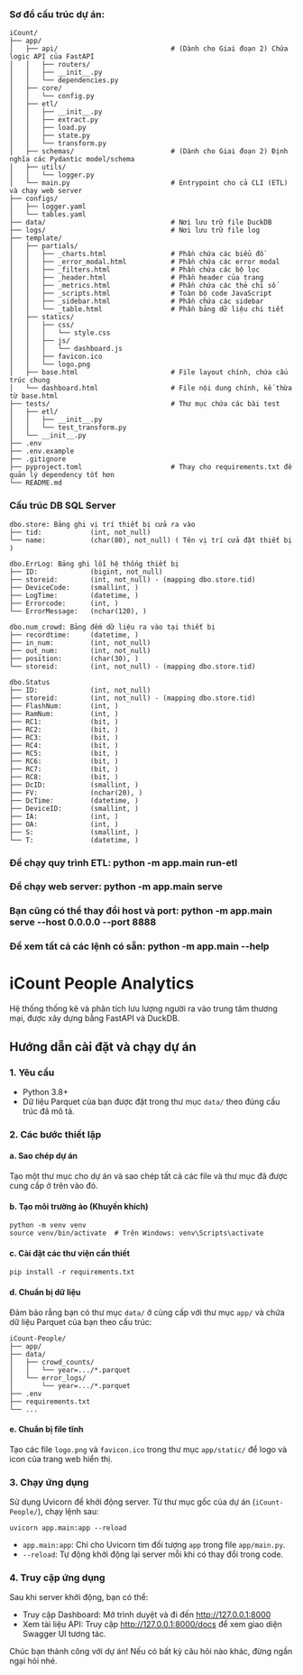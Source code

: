 ### Sơ đồ cấu trúc dự án:
```
iCount/
├── app/
│   ├── api/                            # (Dành cho Giai đoạn 2) Chứa logic API của FastAPI
│   │   ├── routers/
│   │   ├── __init__.py
│   │   └── dependencies.py
│   ├── core/
│   │   └── config.py
│   ├── etl/
│   │   ├── __init__.py
│   │   ├── extract.py
│   │   ├── load.py
│   │   ├── state.py
│   │   └── transform.py
│   ├── schemas/                        # (Dành cho Giai đoạn 2) Định nghĩa các Pydantic model/schema
│   ├── utils/
│   │   └── logger.py
│   └── main.py                         # Entrypoint cho cả CLI (ETL) và chạy web server
├── configs/
│   ├── logger.yaml
│   └── tables.yaml
├── data/                               # Nơi lưu trữ file DuckDB
├── logs/                               # Nơi lưu trữ file log
├── template/
│   ├── partials/
│   │   ├── _charts.html                # Phần chứa các biểu đồ
│   │   ├── _error_modal.html           # Phần chứa các error modal
│   │   ├── _filters.html               # Phần chứa các bộ lọc
│   │   ├── _header.html                # Phần header của trang
│   │   ├── _metrics.html               # Phần chứa các thẻ chỉ số
│   │   ├── _scripts.html               # Toàn bộ code JavaScript
│   │   ├── _sidebar.html               # Phần chứa các sidebar
│   │   └── _table.html                 # Phần bảng dữ liệu chi tiết
│   ├── statics/
│   │   ├── css/
│   │   │   └── style.css
│   │   ├── js/
│   │   │   └── dashboard.js
│   │   ├── favicon.ico
│   │   └── logo.png
│   ├── base.html                       # File layout chính, chứa cấu trúc chung
│   └── dashboard.html                  # File nội dung chính, kế thừa từ base.html
├── tests/                              # Thư mục chứa các bài test
│   ├── etl/
│   │   ├── __init__.py
│   │   └── test_transform.py
│   └── __init__.py
├── .env
├── .env.example
├── .gitignore
├── pyproject.toml                      # Thay cho requirements.txt để quản lý dependency tốt hơn
└── README.md
```

### Cấu trúc DB SQL Server
```
dbo.store: Bảng ghi vị trí thiết bị cửa ra vào
├── tid:            (int, not_null)
└── name:           (char(80), not_null) ( Tên vị trí cửa đặt thiết bị )

dbo.ErrLog: Bảng ghi lỗi hệ thống thiết bị
├── ID:             (bigint, not_null)
├── storeid:        (int, not_null) - (mapping dbo.store.tid)
├── DeviceCode:     (smallint, )
├── LogTime:        (datetime, )
├── Errorcode:      (int, )
└── ErrorMessage:   (nchar(120), )

dbo.num_crowd: Bảng đếm dữ liệu ra vào tại thiết bị 
├── recordtime:     (datetime, )
├── in_num:         (int, not_null)
├── out_num:        (int, not_null)
├── position:       (char(30), )
└── storeid:        (int, not_null) - (mapping dbo.store.tid)

dbo.Status
├── ID:             (int, not_null)
├── storeid:        (int, not_null) - (mapping dbo.store.tid)
├── FlashNum:       (int, )
├── RamNum:         (int, )
├── RC1:            (bit, )
├── RC2:            (bit, )
├── RC3:            (bit, )
├── RC4:            (bit, )
├── RC5:            (bit, )
├── RC6:            (bit, )
├── RC7:            (bit, )
├── RC8:            (bit, )
├── DcID:           (smallint, )
├── FV:             (nchar(20), )
├── DcTime:         (datetime, )
├── DeviceID:       (smallint, )
├── IA:             (int, )
├── OA:             (int, )
├── S:              (smallint, )
└── T:              (datetime, )
```

### Để chạy quy trình ETL: python -m app.main run-etl
### Để chạy web server: python -m app.main serve
### Bạn cũng có thể thay đổi host và port: python -m app.main serve --host 0.0.0.0 --port 8888
### Để xem tất cả các lệnh có sẵn: python -m app.main --help






# iCount People Analytics
Hệ thống thống kê và phân tích lưu lượng người ra vào trung tâm thương mại, được xây dựng bằng FastAPI và DuckDB.

## Hướng dẫn cài đặt và chạy dự án
### 1. Yêu cầu
- Python 3.8+
- Dữ liệu Parquet của bạn được đặt trong thư mục `data/` theo đúng cấu trúc đã mô tả.

### 2. Các bước thiết lập
#### a. Sao chép dự án
Tạo một thư mục cho dự án và sao chép tất cả các file và thư mục đã được cung cấp ở trên vào đó.

#### b. Tạo môi trường ảo (Khuyến khích)
```
python -m venv venv
source venv/bin/activate  # Trên Windows: venv\Scripts\activate
```

#### c. Cài đặt các thư viện cần thiết
```
pip install -r requirements.txt
```

#### d. Chuẩn bị dữ liệu
Đảm bảo rằng bạn có thư mục `data/` ở cùng cấp với thư mục `app/` và chứa dữ liệu Parquet của bạn theo cấu trúc:
```
iCount-People/
├── app/
├── data/
│   ├── crowd_counts/
│   │   └── year=.../*.parquet
│   └── error_logs/
│       └── year=.../*.parquet
├── .env
├── requirements.txt
└── ...
```

#### e. Chuẩn bị file tĩnh
Tạo các file `logo.png` và `favicon.ico` trong thư mục `app/static/` để logo và icon của trang web hiển thị.

### 3. Chạy ứng dụng
Sử dụng Uvicorn để khởi động server. Từ thư mục gốc của dự án (`iCount-People/`), chạy lệnh sau:
```
uvicorn app.main:app --reload
```
- `app.main:app`: Chỉ cho Uvicorn tìm đối tượng `app` trong file `app/main.py`.
- `--reload`: Tự động khởi động lại server mỗi khi có thay đổi trong code.

### 4. Truy cập ứng dụng
Sau khi server khởi động, bạn có thể:
- Truy cập Dashboard: Mở trình duyệt và đi đến http://127.0.0.1:8000
- Xem tài liệu API: Truy cập http://127.0.0.1:8000/docs để xem giao diện Swagger UI tương tác.

Chúc bạn thành công với dự án! Nếu có bất kỳ câu hỏi nào khác, đừng ngần ngại hỏi nhé.
